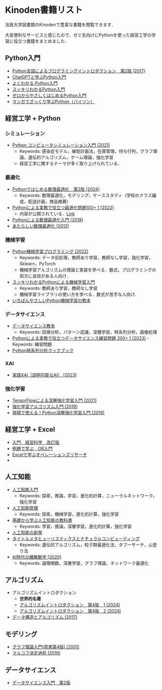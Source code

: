# Kinoden書籍リスト

法政大学図書館のKinodenで豊富な書籍を閲覧できます．

大変便利なサービスと感じたので、ゼミ生向けにPythonを使った経営工学の学習に役立つ書籍をまとめました．

## Python入門

- [Python言語によるプログラミングイントロダクション　第2版 (2017)](https://kinoden.kinokuniya.co.jp/hosei_u/bookdetail/p/KP00012323)
- [ChatGPTと学ぶPython入門](https://kinoden.kinokuniya.co.jp/hosei_u/bookdetail/p/KP00101216)
- [よくわかる Python入門](https://kinoden.kinokuniya.co.jp/hosei_u/bookdetail/p/KP00070311)
- [スッキリわかるPython入門](https://kinoden.kinokuniya.co.jp/hosei_u/bookdetail/p/KP00020952)
- [ゼロからやさしくはじめるPython入門](https://kinoden.kinokuniya.co.jp/hosei_u/bookdetail/p/KP00074160)
- [マンガでざっくり学ぶPython（パイソン）](https://kinoden.kinokuniya.co.jp/hosei_u/bookdetail/p/KP00036441)

## 経営工学 + Python

### シミュレーション

- [Python コンピュータシミュレーション入門 (2021)](https://kinoden.kinokuniya.co.jp/hosei_u/bookdetail/p/KP00045049)
  - Keywords: 感染症モデル，線型計画法，在庫管理，待ち行列，グラフ理論，遺伝的アルゴリズム，ゲーム理論，強化学習
  - 経営工学に関するテーマが多く取り上げられている．

### 最適化

- [Pythonではじめる数理最適化　第2版 (2024)](https://kinoden.kinokuniya.co.jp/hosei_u/bookdetail/p/KP00096408)
  - Keywords: 数理最適化，モデリング，ケーススタディ（学校のクラス編成，配送計画，商品推薦）
- [Pythonによる実務で役立つ最適化問題100+ 1 (2022)](https://kinoden.kinokuniya.co.jp/hosei_u/bookdetail/p/KP00075057)
  - 内容が公開されている．[Link](https://scmopt.github.io/opt100/)
- [Pythonによる数理最適化入門 (2018)](https://kinoden.kinokuniya.co.jp/hosei_u/bookdetail/p/KP00019214)
- [あたらしい数理最適化 (2012)](https://kinoden.kinokuniya.co.jp/hosei_u/bookdetail/p/KP00012255)

### 機械学習

- [Python機械学習プログラミング (2022)](https://kinoden.kinokuniya.co.jp/hosei_u/bookdetail/p/KP00074705)
  - Keywords: データ前処理，教師あり学習，教師なし学習，強化学習，Sklearn，PyTorch
  - 機械学習アルゴリズムの理論と実装を学べる．数式，プログラミングの両方に自信がある人向け．
- [スッキリわかるPythonによる機械学習入門](https://kinoden.kinokuniya.co.jp/hosei_u/bookdetail/p/KP00033550)
  - Keywords: 教師あり学習，教師なし学習
  - 機械学習ライブラリの使い方を学べる．数式が苦手な人向け．
- [いちばんやさしいPython機械学習の教本](https://kinoden.kinokuniya.co.jp/hosei_u/bookdetail/p/KP00020950)

### データサイエンス

- [データサイエンス教本](https://kinoden.kinokuniya.co.jp/hosei_u/bookdetail/p/KP00024399)
  - Keywords: 回帰分析，パターン認識，深層学習，時系列分析，画像処理
- [Pythonによる実務で役立つデータサイエンス練習問題 200+ 1 (2023)](https://kinoden.kinokuniya.co.jp/hosei_u/bookdetail/p/KP00080843)
  -　Keywords: 練習問題
- [Python時系列分析クックブック](https://kinoden.kinokuniya.co.jp/hosei_u/bookdetail/p/KP00086661)

### XAI

- [実践XAI［説明可能なAI］ (2023)](https://kinoden.kinokuniya.co.jp/hosei_u/bookdetail/p/KP00081538)

### 強化学習

- [TensorFlowによる深層強化学習入門 (2021)](https://kinoden.kinokuniya.co.jp/hosei_u/bookdetail/p/KP00041820)
- [強化学習アルゴリズム入門 (2019)](https://kinoden.kinokuniya.co.jp/hosei_u/bookdetail/p/KP00024416)
- [現場で使える！Python深層強化学習入門 (2019)](https://kinoden.kinokuniya.co.jp/hosei_u/bookdetail/p/KP00034524)

## 経営工学 + Excel

- [入門　経営科学　改訂版](https://kinoden.kinokuniya.co.jp/hosei_u/bookdetail/p/KP00009061)
- [例題で学ぶ　OR入門](https://kinoden.kinokuniya.co.jp/hosei_u/bookdetail/p/KP00026069)
- [Excelで学ぶオペレーションズリサーチ](https://kinoden.kinokuniya.co.jp/hosei_u/bookdetail/p/KP00012267)
- 


## 人工知能

- [人工知能入門](https://kinoden.kinokuniya.co.jp/hosei_u/bookdetail/p/KP00041467)
  - Keywords: 探索，推論，学習，進化的計算，ニューラルネットワーク，強化学習
- [人工知能原理](https://kinoden.kinokuniya.co.jp/hosei_u/bookdetail/p/KP00026096)
  - Keywords: 探索，機械学習，進化的計算，強化学習
- [基礎から学ぶ人工知能の教科書](https://kinoden.kinokuniya.co.jp/hosei_u/bookdetail/p/KP00031488)
  - Keywords: 学習，推論，深層学習，進化的計算，強化学習
- [人工知能の創発](https://kinoden.kinokuniya.co.jp/hosei_u/bookdetail/p/KP00011749)
- [タイトルメタヒューリスティクスとナチュラルコンピューティング](https://kinoden.kinokuniya.co.jp/hosei_u/bookdetail/p/KP00008641)
  - Keywords: 遺伝的アルゴリズム，粒子群最適化法，タブーサーチ，山登り法
- [AI時代の離散数学 (2020)](https://kinoden.kinokuniya.co.jp/hosei_u/bookdetail/p/KP00032062)
  - Keywords: 論理関数，深層学習，グラフ理論，ネットワーク最適化

## アルゴリズム

- アルゴリズムイントロダクション
  - **世界的名著**
  - [アルゴリズムイントロダクション　第4版　1 (2024)](https://kinoden.kinokuniya.co.jp/hosei_u/bookdetail/p/KP00087879)
  - [アルゴリズムイントロダクション　第4版　2 (2024)](https://kinoden.kinokuniya.co.jp/hosei_u/bookdetail/p/KP00080844)
- [データ構造とアルゴリズム (2017)](https://kinoden.kinokuniya.co.jp/hosei_u/bookdetail/p/KP00026089)

## モデリング

- [グラフ理論入門(原書第4版) (2001)](https://kinoden.kinokuniya.co.jp/hosei_u/bookdetail/p/KP00016566)
- [マルコフ決定過程 (2019)](https://kinoden.kinokuniya.co.jp/hosei_u/bookdetail/p/KP00034289)


## データサイエンス
- [データサイエンス入門　第2版](https://kinoden.kinokuniya.co.jp/hosei_u/bookdetail/p/KP00047543)



